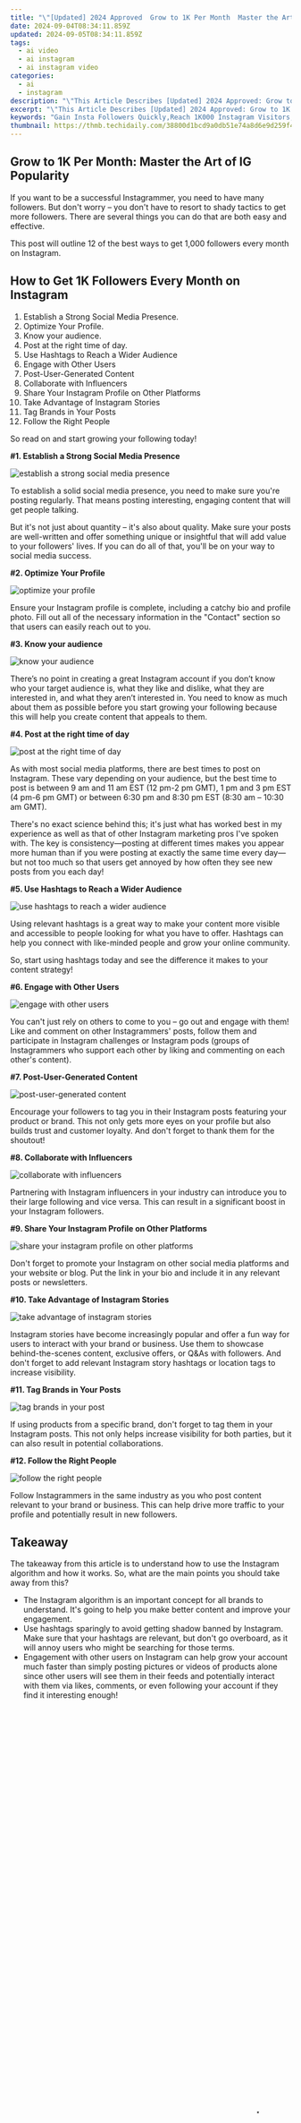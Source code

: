 ```yaml
---
title: "\"[Updated] 2024 Approved  Grow to 1K Per Month  Master the Art of IG Popularity\""
date: 2024-09-04T08:34:11.859Z
updated: 2024-09-05T08:34:11.859Z
tags:
  - ai video
  - ai instagram
  - ai instagram video
categories:
  - ai
  - instagram
description: "\"This Article Describes [Updated] 2024 Approved: Grow to 1K Per Month: Master the Art of IG Popularity\""
excerpt: "\"This Article Describes [Updated] 2024 Approved: Grow to 1K Per Month: Master the Art of IG Popularity\""
keywords: "Gain Insta Followers Quickly,Reach 1K000 Instagram Visitors,Boost IG Profile Traffic,Mastering Instagram Fame,Increase Social Media Engagement,Popularize on Instagram,Amplify Insta Presence"
thumbnail: https://thmb.techidaily.com/38800d1bcd9a0db51e74a8d6e9d259f45c0a81d4cc5911dccf11c067ddd27a33.jpg
---
```


## Grow to 1K Per Month: Master the Art of IG Popularity

If you want to be a successful Instagrammer, you need to have many followers. But don't worry – you don't have to resort to shady tactics to get more followers. There are several things you can do that are both easy and effective.

This post will outline 12 of the best ways to get 1,000 followers every month on Instagram.

## How to Get 1K Followers Every Month on Instagram

1. Establish a Strong Social Media Presence.
2. Optimize Your Profile.
3. Know your audience.
4. Post at the right time of day.
5. Use Hashtags to Reach a Wider Audience
6. Engage with Other Users
7. Post-User-Generated Content
8. Collaborate with Influencers
9. Share Your Instagram Profile on Other Platforms
10. Take Advantage of Instagram Stories
11. Tag Brands in Your Posts
12. Follow the Right People

So read on and start growing your following today!

**#1\. Establish a Strong Social Media Presence**

![establish a strong social media presence](https://images.wondershare.com/filmora/article-images/2022/12/get-1k-followers-every-month-on-instagram-01.jpg)

To establish a solid social media presence, you need to make sure you're posting regularly. That means posting interesting, engaging content that will get people talking.

But it's not just about quantity – it's also about quality. Make sure your posts are well-written and offer something unique or insightful that will add value to your followers' lives. If you can do all of that, you'll be on your way to social media success.

**#2\. Optimize Your Profile**

![optimize your profile](https://images.wondershare.com/filmora/article-images/2022/12/get-1k-followers-every-month-on-instagram-02.jpg)

Ensure your Instagram profile is complete, including a catchy bio and profile photo. Fill out all of the necessary information in the "Contact" section so that users can easily reach out to you.

**#3\. Know your audience**

![know your audience](https://images.wondershare.com/filmora/article-images/2022/12/get-1k-followers-every-month-on-instagram-03.jpg)

There’s no point in creating a great Instagram account if you don’t know who your target audience is, what they like and dislike, what they are interested in, and what they aren’t interested in. You need to know as much about them as possible before you start growing your following because this will help you create content that appeals to them.

**#4\. Post at the right time of day**

![post at the right time of day](https://images.wondershare.com/filmora/article-images/2022/12/get-1k-followers-every-month-on-instagram-04.jpg)

As with most social media platforms, there are best times to post on Instagram. These vary depending on your audience, but the best time to post is between 9 am and 11 am EST (12 pm-2 pm GMT), 1 pm and 3 pm EST (4 pm-6 pm GMT) or between 6:30 pm and 8:30 pm EST (8:30 am – 10:30 am GMT).

There's no exact science behind this; it's just what has worked best in my experience as well as that of other Instagram marketing pros I've spoken with. The key is consistency—posting at different times makes you appear more human than if you were posting at exactly the same time every day—but not too much so that users get annoyed by how often they see new posts from you each day!

**#5\. Use Hashtags to Reach a Wider Audience**

![use hashtags to reach a wider audience](https://images.wondershare.com/filmora/article-images/2022/12/get-1k-followers-every-month-on-instagram-05.jpg)

Using relevant hashtags is a great way to make your content more visible and accessible to people looking for what you have to offer. Hashtags can help you connect with like-minded people and grow your online community.

So, start using hashtags today and see the difference it makes to your content strategy!

**#6\. Engage with Other Users**

![engage with other users](https://images.wondershare.com/filmora/article-images/2022/12/get-1k-followers-every-month-on-instagram-06.jpg)

You can't just rely on others to come to you – go out and engage with them! Like and comment on other Instagrammers' posts, follow them and participate in Instagram challenges or Instagram pods (groups of Instagrammers who support each other by liking and commenting on each other's content).

**#7\. Post-User-Generated Content**

![post-user-generated content](https://images.wondershare.com/filmora/article-images/2022/12/get-1k-followers-every-month-on-instagram-07.jpg)

Encourage your followers to tag you in their Instagram posts featuring your product or brand. This not only gets more eyes on your profile but also builds trust and customer loyalty. And don't forget to thank them for the shoutout!

**#8\. Collaborate with Influencers**

![collaborate with influencers](https://images.wondershare.com/filmora/article-images/2022/12/get-1k-followers-every-month-on-instagram-08.jpg)

Partnering with Instagram influencers in your industry can introduce you to their large following and vice versa. This can result in a significant boost in your Instagram followers.

**#9\. Share Your Instagram Profile on Other Platforms**

![share your instagram profile on other platforms](https://images.wondershare.com/filmora/article-images/2022/12/get-1k-followers-every-month-on-instagram-09.jpg)

Don't forget to promote your Instagram on other social media platforms and your website or blog. Put the link in your bio and include it in any relevant posts or newsletters.

**#10\. Take Advantage of Instagram Stories**

![take advantage of instagram stories](https://images.wondershare.com/filmora/article-images/2022/12/get-1k-followers-every-month-on-instagram-10.jpg)

Instagram stories have become increasingly popular and offer a fun way for users to interact with your brand or business. Use them to showcase behind-the-scenes content, exclusive offers, or Q&As with followers. And don't forget to add relevant Instagram story hashtags or location tags to increase visibility.

**#11\. Tag Brands in Your Posts**

![tag brands in your post](https://images.wondershare.com/filmora/article-images/2022/12/get-1k-followers-every-month-on-instagram-11.jpg)

If using products from a specific brand, don't forget to tag them in your Instagram posts. This not only helps increase visibility for both parties, but it can also result in potential collaborations.

**#12\. Follow the Right People**

![follow the right people](https://images.wondershare.com/filmora/article-images/2022/12/get-1k-followers-every-month-on-instagram-12.jpg)

Follow Instagrammers in the same industry as you who post content relevant to your brand or business. This can help drive more traffic to your profile and potentially result in new followers.

## Takeaway

The takeaway from this article is to understand how to use the Instagram algorithm and how it works. So, what are the main points you should take away from this?

* The Instagram algorithm is an important concept for all brands to understand. It's going to help you make better content and improve your engagement.
* Use hashtags sparingly to avoid getting shadow banned by Instagram. Make sure that your hashtags are relevant, but don't go overboard, as it will annoy users who might be searching for those terms.
* Engagement with other users on Instagram can help grow your account much faster than simply posting pictures or videos of products alone since other users will see them in their feeds and potentially interact with them via likes, comments, or even following your account if they find it interesting enough!

<!-- affiliate ads begin -->
<span id="2135471">
					<video width="864" height="1536" style="cursor:pointer"
           poster="//a.impactradius-go.com/display-clicktoplayimage/2135471.png"
           onclick="if(!this.playClicked){this.play();this.setAttribute('controls',true);this.playClicked=true;}">
	   <source src="//a.impactradius-go.com/display-ad/18498-2135471">
	   <img src="//a.impactradius-go.com/display-clicktoplayimage/2135471.png" style="border: none; height: 100%; width: 100%; object-fit: contain">
	</video>
	<div style="width:540px;text-align:center"><a href="javascript:window.open(decodeURIComponent('https%3A%2F%2Funicoeye.pxf.io%2Fc%2F5597632%2F2135471%2F18498'), '_blank');void(0);">Click here</a></div>
</span>
<img height="0" width="0" src="https://imp.pxf.io/i/5597632/2135471/18498" style="position:absolute;visibility:hidden;" border="0" />
<!-- affiliate ads end -->
## Conclusion

If you consistently gain 1,000 followers on Instagram every month, your account will grow significantly in terms of followers. As more people interact with your content, you'll also see a rise in engagement.

So, start using the tips mentioned above and see the difference it makes to your Instagram following!

[Free Download](https://tools.techidaily.com/wondershare/filmora/download/) For Win 7 or later(64-bit)

[Free Download](https://tools.techidaily.com/wondershare/filmora/download/) For macOS 10.14 or later

[Free Download](https://tools.techidaily.com/wondershare/filmora/download/) For macOS 10.14 or later

<ins class="adsbygoogle"
     style="display:block"
     data-ad-format="autorelaxed"
     data-ad-client="ca-pub-7571918770474297"
     data-ad-slot="1223367746"></ins>

<ins class="adsbygoogle"
     style="display:block"
     data-ad-format="autorelaxed"
     data-ad-client="ca-pub-7571918770474297"
     data-ad-slot="1223367746"></ins>



<ins class="adsbygoogle"
     style="display:block"
     data-ad-client="ca-pub-7571918770474297"
     data-ad-slot="8358498916"
     data-ad-format="auto"
     data-full-width-responsive="true"></ins>




<span class="atpl-alsoreadstyle">Also read:</span>
<div><ul>
<li><a href="https://facebook-video-recording.techidaily.com/new-2024-approved-becoming-an-seo-success-story-the-ultimate-guide-to-facebook-optimization/"><u>[New] 2024 Approved  Becoming an SEO Success Story  The Ultimate Guide to Facebook Optimization</u></a></li>
<li><a href="https://instagram-clips.techidaily.com/new-eradicating-faux-pals-from-your-instagram-map/"><u>[New] Eradicating Faux Pals From Your Instagram Map</u></a></li>
<li><a href="https://instagram-clips.techidaily.com/new-essential-info-on-instagrams-video-time-frame-rules/"><u>[New] Essential Info on Instagram's Video Time Frame Rules</u></a></li>
<li><a href="https://instagram-clips.techidaily.com/new-essential-strategies-for-uploading-to-instagram-tv/"><u>[New] Essential Strategies for Uploading to Instagram TV</u></a></li>
<li><a href="https://instagram-clips.techidaily.com/new-how-superficial-shares-spell-social-deterioration/"><u>[New] How Superficial Shares Spell Social Deterioration</u></a></li>
<li><a href="https://instagram-clips.techidaily.com/new-how-to-upload-videos-to-igtv/"><u>[New] How to Upload Videos to IGTV?</u></a></li>
<li><a href="https://facebook-videos.techidaily.com/new-in-2024-100plus-best-examples-and-tips-to-craft-your-facebook-bios/"><u>[New] In 2024, 100+ Best Examples & Tips to Craft Your Facebook Bios</u></a></li>
<li><a href="https://instagram-clips.techidaily.com/new-instagram-filters-in-a-nutshell-get-them-right-this-year/"><u>[New] Instagram Filters in a Nutshell  Get Them Right This Year</u></a></li>
<li><a href="https://instagram-clips.techidaily.com/new-instagram-media-techniques-for-mp3-extraction/"><u>[New] Instagram Media  Techniques for Mp3 Extraction</u></a></li>
<li><a href="https://instagram-clips.techidaily.com/new-instantaneously-upgraded-images-masterful-mac-based-video-scaling/"><u>[New] Instantaneously Upgraded Images  Masterful Mac-Based Video Scaling</u></a></li>
<li><a href="https://extra-approaches.techidaily.com/new-quick-start-utilizing-zoom-in-windows-10-environment/"><u>[New] Quick Start  Utilizing Zoom in Windows 10 Environment</u></a></li>
<li><a href="https://instagram-clips.techidaily.com/updated-enhance-imagery-with-elegant-borders-ig-edition/"><u>[Updated] Enhance Imagery with Elegant Borders – IG Edition</u></a></li>
<li><a href="https://instagram-clips.techidaily.com/updated-how-to-use-the-instagram-green-screen-effect/"><u>[Updated] How to Use the Instagram Green Screen Effect ？</u></a></li>
<li><a href="https://instagram-clips.techidaily.com/updated-leading-likes-best-insta-stories-filter/"><u>[Updated] Leading Likes  Best Insta Stories Filter</u></a></li>
<li><a href="https://instagram-clips.techidaily.com/updated-mastering-multimedia-content-putting-photos-together-on-insta-story/"><u>[Updated] Mastering Multimedia Content  Putting Photos Together on Insta Story</u></a></li>
<li><a href="https://some-guidance.techidaily.com/updated-the-ultimate-guide-to-time-stamping-your-photos/"><u>[Updated] The Ultimate Guide to Time-Stamping Your Photos</u></a></li>
<li><a href="https://instagram-clips.techidaily.com/2024-approved-exploring-originality-how-to-uncover-roots-of-instagram-visuals/"><u>2024 Approved  Exploring Originality  How to Uncover Roots of Instagram Visuals</u></a></li>
<li><a href="https://instagram-videos.techidaily.com/2024-approved-from-tiktok-to-instagram-stardom-replicating-popular-reel-techniques/"><u>2024 Approved  From TikTok to Instagram Stardom  Replicating Popular Reel Techniques</u></a></li>
<li><a href="https://instagram-clips.techidaily.com/2024-approved-hidden-insta-story-accessibility-step-by-step-for-tech-savvy/"><u>2024 Approved  Hidden Insta Story Accessibility - Step-by-Step for Tech Savvy</u></a></li>
<li><a href="https://instagram-clips.techidaily.com/2024-approved-instagram-to-soundtrack-the-complete-conversion-manual/"><u>2024 Approved  Instagram to Soundtrack  The Complete Conversion Manual</u></a></li>
<li><a href="https://instagram-clips.techidaily.com/2024-approved-keep-your-content-clout-authentic-resist-the-like-lie-in/"><u>2024 Approved  Keep Your Content Clout Authentic  Resist the Like Lie-In</u></a></li>
<li><a href="https://screen-sharing-recording.techidaily.com/4-top-choices-for-seamless-pcmac-video-capture/"><u>4 Top Choices for Seamless PC/Mac Video Capture</u></a></li>
<li><a href="https://techtrends.techidaily.com/begin-your-journey-in-ai-access-to-15-premium-free-online-lessons-curated-by-lifewire/"><u>Begin Your Journey in AI - Access to 15 Premium Free Online Lessons Curated by Lifewire</u></a></li>
<li><a href="https://win-able.techidaily.com/boost-your-frame-rate-in-fallout-76-top-strategies/"><u>Boost Your Frame Rate in Fallout 76 - Top Strategies</u></a></li>
<li><a href="https://video-capture.techidaily.com/budget-game-design-tools-and-software-for-aspiring-developers-for-2024/"><u>Budget Game Design Tools and Software for Aspiring Developers for 2024</u></a></li>
<li><a href="https://desktop-recording.techidaily.com/capture-every-word-a-guide-to-recording-in-google-meet/"><u>Capture Every Word  A Guide to Recording in Google Meet</u></a></li>
<li><a href="https://extra-information.techidaily.com/capturing-moments-like-never-before-toolwiz-apps-2023-review/"><u>Capturing Moments Like Never Before  Toolwiz App's 2023 Review</u></a></li>
<li><a href="https://win-solutions.techidaily.com/conquer-the-blue-death-syndrome-a-players-handbook-for-helldivers-2-recovery/"><u>Conquer the Blue Death Syndrome: A Player’s Handbook for Helldivers 2 Recovery</u></a></li>
<li><a href="https://instagram-clips.techidaily.com/filter-phenomena-social-media-hits-for-2024/"><u>Filter Phenomena  Social Media Hits for 2024</u></a></li>
<li><a href="https://instagram-clips.techidaily.com/harmonious-hits-a-guide-to-sound-in-instagram-clips-for-2024/"><u>Harmonious Hits  A Guide to Sound in Instagram Clips for 2024</u></a></li>
<li><a href="https://techtrends.techidaily.com/how-to-quickly-fix-a-408-request-timeout-issue-on-your-website/"><u>How To Quickly Fix a 408 Request Timeout Issue on Your Website</u></a></li>
<li><a href="https://easy-unlock-android.techidaily.com/how-to-unlock-oneplus-nord-ce-3-lite-5g-phone-without-google-account-by-drfone-android/"><u>How to Unlock OnePlus Nord CE 3 Lite 5G Phone without Google Account?</u></a></li>
<li><a href="https://instagram-clips.techidaily.com/in-2024-eye-on-your-instagram-disconnectors/"><u>In 2024, Eye on Your Instagram Disconnectors</u></a></li>
<li><a href="https://visual-screen-recording.techidaily.com/in-2024-free-open-source-video-conferencing-solutions-the-ultimate-list-for-corporates-and-schools/"><u>In 2024, Free, Open Source Video Conferencing Solutions  The Ultimate List for Corporates & Schools</u></a></li>
<li><a href="https://instagram-clips.techidaily.com/in-2024-hide-and-seek-top-5-for-secret-story-lovers/"><u>In 2024, Hide & Seek  Top 5 For Secret Story Lovers</u></a></li>
<li><a href="https://review-topics.techidaily.com/in-2024-how-to-find-ispoofer-pro-activation-key-on-infinix-note-30-vip-drfone-by-drfone-virtual-android/"><u>In 2024, How to Find iSpoofer Pro Activation Key On Infinix Note 30 VIP? | Dr.fone</u></a></li>
<li><a href="https://instagram-clips.techidaily.com/in-2024-how-to-leverage-longer-vids-on-instagram-effectively/"><u>In 2024, How to Leverage Longer Vids on Instagram Effectively</u></a></li>
<li><a href="https://android-transfer.techidaily.com/in-2024-how-to-transfer-music-from-itel-p55-to-ipod-drfone-by-drfone-transfer-from-android-transfer-from-android/"><u>In 2024, How to Transfer Music from Itel P55 to iPod | Dr.fone</u></a></li>
<li><a href="https://instagram-clips.techidaily.com/in-2024-instagram-cinematic-influence-building-a-powerful-video-marketing-strategy/"><u>In 2024, Instagram Cinematic Influence  Building a Powerful Video Marketing Strategy</u></a></li>
<li><a href="https://instagram-clips.techidaily.com/in-2024-instagram-video-speed-boosting-for-smooth-playbacks-mobiledesktop/"><u>In 2024, Instagram Video Speed Boosting for Smooth Playbacks (Mobile/Desktop)</u></a></li>
<li><a href="https://instagram-clips.techidaily.com/insta-a-lister-secrets-unveiling-the-fastest-way-to-fame-with-our-expert-guide-for-2024/"><u>Insta A-Lister Secrets  Unveiling the Fastest Way to Fame with Our Expert Guide for 2024</u></a></li>
<li><a href="https://instagram-clips.techidaily.com/instagram-reels-borrow-tips-and-tricks-from-tiktok-to-go-viral-for-2024/"><u>Instagram Reels  Borrow Tips & Tricks From TikTok to Go Viral for 2024</u></a></li>
<li><a href="https://instagram-clips.techidaily.com/master-the-art-of-uploading-vimeo-to-instagram-for-2024/"><u>Master the Art of Uploading Vimeo to Instagram for 2024</u></a></li>
<li><a href="https://instagram-clips.techidaily.com/mastering-igtv-creation-insider-techniques-for-maximum-impact-for-2024/"><u>Mastering IGTV Creation  Insider Techniques for Maximum Impact for 2024</u></a></li>
<li><a href="https://buynow-marvelous.techidaily.com/whats-new-in-microsoft-surface-pro-7-we-dive-into-its-consistent-quality-and-reliable-enhancements/"><u>What's New in Microsoft Surface Pro 7? We Dive Into Its Consistent Quality and Reliable Enhancements</u></a></li>
</ul></div>

